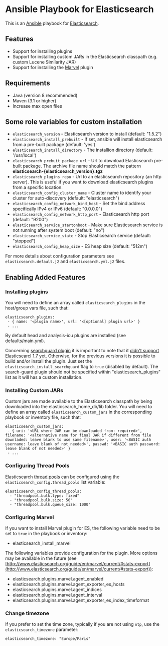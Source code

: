 # Ansible Playbook for Elasticsearch
This is an [Ansible](http://www.ansibleworks.com/) playbook for [Elasticsearch](http://www.elasticsearch.org/).

## Features
- Support for installing plugins
- Support for installing custom JARs in the Elasticsearch classpath (e.g. custom Lucene Similarity JAR)
- Support for installing the [Marvel](http://www.elasticsearch.org/guide/en/marvel/current/) plugin

## Requirements
- Java (version 8 recommended)
- Maven (3.1 or higher)
- Increase max open files

## Some role variables for custom installation

- `elasticsearch_version` - Elasticsearch version to install (default: "1.5.2")
- `elasticsearch_install_prebuilt` - If set, ansible will install elasticsearch from a pre-built package (default: 'yes')
- `elasticsearch_install_directory` - The installion directory (default: '/usr/local')
- `elasticsearch_prebuit_package_url` - Url to download Elasticsearch pre-built package. The archive file name should match the pattern **elasticsearch-{elasticsearch_version}.tgz**
- `elasticsearch_plugins_repo` - Url to an elasticsearch repository (an http server). This is useful if you want to download elasticsearch plugins from a specific location.
- `elasticsearch_config_cluster_name` - Cluster name to identify your cluster for auto-discovery (default: "elasticsearch")
- `elasticsearch_config_network_bind_host` - Set the bind address specifically IPv4 or IPv6 (default: "0.0.0.0")
- `elasticsearch_config_network_http_port` - Elasticsearch http port (default: "9200")
- `elasticsearch_service_startonboot` - Make sure Elasticsearch service is not running after system boot (default: "no")
- `elasticsearch_service_state` - Stop Elasticsearch service (default: "stopped")
- `elasticsearch_config_heap_size` - ES heap size (default: "512m")

For more details about configuration parameters see `elasticsearch.default.j2` and `elasticsearch.yml.j2` files.


## Enabling Added Features

### Installing plugins

You will need to define an array called `elasticsearch_plugins` in the host/group vars file, such that:

```
elasticsearch_plugins:
 - { name: '<plugin name>', url: '<[optional] plugin url>' }
 - ...

```
By default head and analysis-icu plugins are installed (see defaults/main.yml).

Concerning [searchguard plugin](https://github.com/floragunncom/search-guard) it is important to note that it [didn't support Elasticsearcl 1.7](https://github.com/floragunncom/search-guard/issues/41) yet. Otherwise, for the previous versions it is possible to build and/or install the plugin. Just set the `elasticsearch_install_searchguard` flag to `true` (disabled by default). The search-guard plugin should not be specified within "elasticsearch_plugins" list as it will has a custom installation.

### Installing Custom JARs
Custom jars are made available to the Elasticsearch classpath by being downloaded into the elasticsearch_home_dir/lib folder. You will need to define an array called `elasticsearch_custom_jars` in the corresponding playbook or inventory file, such that:

```
elasticsearch_custom_jars:
 - { uri: '<URL where JAR can be downloaded from: required>', filename: '<alternative name for final JAR if different from file downladed: leave blank to use same filename>', user: '<BASIC auth username: leave blank of not needed>', passwd: '<BASIC auth password: leave blank of not needed>' }
 - ...
```

### Configuring Thread Pools
Elasticsearch [thread pools](http://www.elasticsearch.org/guide/en/elasticsearch/reference/current/modules-threadpool.html) can be configured using the `elasticsearch_config.thread_pools` list variable:

```
elasticsearch_config_thread_pools:
  - "threadpool.bulk.type: fixed"
  - "threadpool.bulk.size: 50"
  - "threadpool.bulk.queue_size: 1000"
```

### Configuring Marvel

If you want to install Marvel plugin for ES, the following variable need to be set to `true` in the playbook or inventory:

- elasticsearch_install_marvel

The following variables provide configuration for the plugin. More options may be available in the future (see [http://www.elasticsearch.org/guide/en/marvel/current/#stats-export](http://www.elasticsearch.org/guide/en/marvel/current/#stats-export)):

- elasticsearch.plugins.marvel.agent_enabled
- elasticsearch.plugins.marvel.agent_exporter_es_hosts
- elasticsearch.plugins.marvel.agent_indices
- elasticsearch.plugins.marvel.agent_interval
- elasticsearch.plugins.marvel.agent_exporter_es_index_timeformat

### Change timezone
If you prefer to set the time zone, typically if you are not using `ntp`, use the `elasticsearch_timezone` parameter:

```
elasticsearch_timezone: "Europe/Paris"
```
